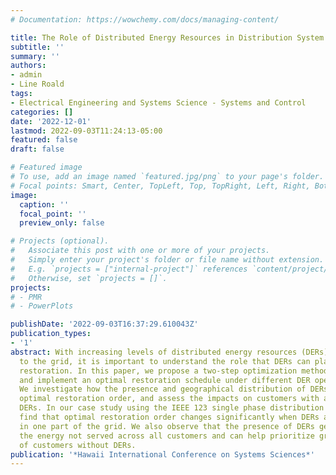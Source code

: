 ```yaml
---
# Documentation: https://wowchemy.com/docs/managing-content/

title: The Role of Distributed Energy Resources in Distribution System Restoration
subtitle: ''
summary: ''
authors:
- admin
- Line Roald
tags:
- Electrical Engineering and Systems Science - Systems and Control
categories: []
date: '2022-12-01'
lastmod: 2022-09-03T11:24:13-05:00
featured: false
draft: false

# Featured image
# To use, add an image named `featured.jpg/png` to your page's folder.
# Focal points: Smart, Center, TopLeft, Top, TopRight, Left, Right, BottomLeft, Bottom, BottomRight.
image:
  caption: ''
  focal_point: ''
  preview_only: false

# Projects (optional).
#   Associate this post with one or more of your projects.
#   Simply enter your project's folder or file name without extension.
#   E.g. `projects = ["internal-project"]` references `content/project/deep-learning/index.md`.
#   Otherwise, set `projects = []`.
projects:
# - PMR
# - PowerPlots

publishDate: '2022-09-03T16:37:29.610043Z'
publication_types:
- '1'
abstract: With increasing levels of distributed energy resources (DERs) connected
  to the grid, it is important to understand the role that DERs can play in post-disaster
  restoration. In this paper, we propose a two-step optimization method to identify
  and implement an optimal restoration schedule under different DER operating scenarios.
  We investigate how the presence and geographical distribution of DERs change the
  optimal restoration order, and assess the impacts on customers with and without
  DERs. In our case study using the IEEE 123 single phase distribution system, we
  find that optimal restoration order changes significantly when DERs are concentrated
  in one part of the grid. We also observe that the presence of DERs generally reduces
  the energy not served across all customers and can help prioritize grid reconnection
  of customers without DERs.
publication: '*Hawaii International Conference on Systems Sciences*'
---
```

